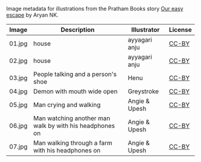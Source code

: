 Image metadata for illustrations from the Pratham Books story [Our easy escape](https://storyweaver.org.in/stories/3664-our-easy-escape) by Aryan NK.

Image | Description | Illustrator | License
----- | ----------- | ----------- | -------
01.jpg | house | ayyagari anju | [CC-BY](https://creativecommons.org/licenses/by/4.0/)
02.jpg | house | ayyagari anju | [CC-BY](https://creativecommons.org/licenses/by/4.0/)
03.jpg | People talking and a person's shoe | Henu | [CC-BY](https://creativecommons.org/licenses/by/4.0/)
04.jpg | Demon with mouth wide open | Greystroke | [CC-BY](https://creativecommons.org/licenses/by/4.0/)
05.jpg | Man crying and walking | Angie & Upesh | [CC-BY](https://creativecommons.org/licenses/by/4.0/)
06.jpg | Man watching another man walk by with his headphones on  | Angie & Upesh | [CC-BY](https://creativecommons.org/licenses/by/4.0/)
07.jpg | Man walking through a farm with his headphones on | Angie & Upesh | [CC-BY](https://creativecommons.org/licenses/by/4.0/)
